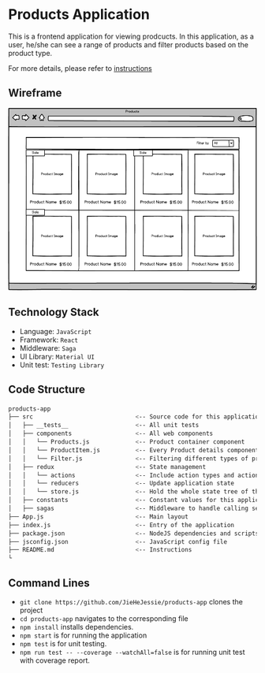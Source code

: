 # Products Application

This is a frontend application for viewing prodcucts. In this application, as a user, he/she can see a range of products and filter products based on the product type.

For more details, please refer to [instructions](instructions.md)

## Wireframe

![Original Design](public/Products.png)

## Technology Stack

- Language: `JavaScript`
- Framework: `React`
- Middleware: `Saga`
- UI Library: `Material UI`
- Unit test: `Testing Library`

## Code Structure

```bash
products-app
├── src                             <-- Source code for this application
│   ├── __tests__                   <-- All unit tests
│   ├── components                  <-- All web components
│   │   └── Products.js             <-- Product container component
│   │   └── ProductItem.js          <-- Every Product details component
│   │   └── Filter.js               <-- Filtering different types of products
│   ├── redux                       <-- State management
│   │   └── actions                 <-- Include action types and action creators
│   │   └── reducers                <-- Update application state
│   │   └── store.js                <-- Hold the whole state tree of the application
│   ├── constants                   <-- Constant values for this application
│   ├── sagas                       <-- Middleware to handle calling server API
├── App.js                          <-- Main layout
├── index.js                        <-- Entry of the application
├── package.json                    <-- NodeJS dependencies and scripts
├── jsconfig.json                   <-- JavaScript config file
├── README.md                       <-- Instructions
└
```

## Command Lines

- `git clone https://github.com/JieHeJessie/products-app` clones the project
- `cd products-app` navigates to the corresponding file
- `npm install` installs dependencies.
- `npm start` is for running the application
- `npm test` is for unit testing.
- `npm run test -- --coverage --watchAll=false` is for running unit test with coverage report.
